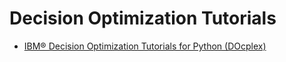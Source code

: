 # Decision Optimization Tutorials

* [IBM® Decision Optimization Tutorials for Python (DOcplex)](https://github.com/IBMDecisionOptimization/tutorials)